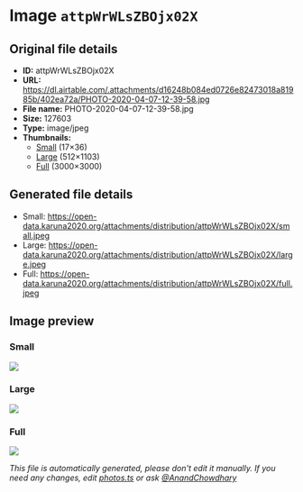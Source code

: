# Image `attpWrWLsZBOjx02X`

## Original file details

- **ID:** attpWrWLsZBOjx02X
- **URL:** https://dl.airtable.com/.attachments/d16248b084ed0726e82473018a81985b/402ea72a/PHOTO-2020-04-07-12-39-58.jpg
- **File name:** PHOTO-2020-04-07-12-39-58.jpg
- **Size:** 127603
- **Type:** image/jpeg
- **Thumbnails:**
  - [Small](https://dl.airtable.com/.attachmentThumbnails/57bf1435dedf829a9a4b88ef440ee1b6/82a55ceb) (17×36)
  - [Large](https://dl.airtable.com/.attachmentThumbnails/c43301522060f51eef7b49cdfd379068/f271be48) (512×1103)
  - [Full](https://dl.airtable.com/.attachmentThumbnails/8c32b5b8b399bb43cd40e41b86cdc209/0dec324e) (3000×3000)

## Generated file details

- Small: https://open-data.karuna2020.org/attachments/distribution/attpWrWLsZBOjx02X/small.jpeg
- Large: https://open-data.karuna2020.org/attachments/distribution/attpWrWLsZBOjx02X/large.jpeg
- Full: https://open-data.karuna2020.org/attachments/distribution/attpWrWLsZBOjx02X/full.jpeg

## Image preview

### Small

![](https://open-data.karuna2020.org/attachments/distribution/attpWrWLsZBOjx02X/small.jpeg)

### Large

![](https://open-data.karuna2020.org/attachments/distribution/attpWrWLsZBOjx02X/large.jpeg)

### Full

![](https://open-data.karuna2020.org/attachments/distribution/attpWrWLsZBOjx02X/full.jpeg)

_This file is automatically generated, please don't edit it manually. If you need any changes, edit [photos.ts](/photos.ts) or ask [@AnandChowdhary](https://github.com/AnandChowdhary)_

